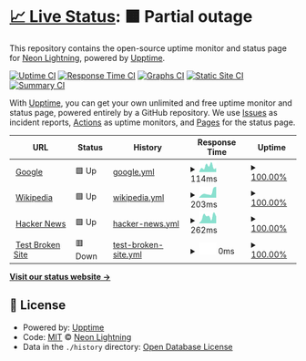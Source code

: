 # [📈 Live Status](https://neolightning.github.io/NeoStatus): <!--live status--> **🟧 Partial outage**

This repository contains the open-source uptime monitor and status page for [Neon Lightning](https://neonlightning.ca), powered by [Upptime](https://github.com/upptime/upptime).

[![Uptime CI](https://github.com/neolightning/NeoStatus/workflows/Uptime%20CI/badge.svg)](https://github.com/neolightning/NeoStatus/actions?query=workflow%3A%22Uptime+CI%22)
[![Response Time CI](https://github.com/neolightning/NeoStatus/workflows/Response%20Time%20CI/badge.svg)](https://github.com/neolightning/NeoStatus/actions?query=workflow%3A%22Response+Time+CI%22)
[![Graphs CI](https://github.com/neolightning/NeoStatus/workflows/Graphs%20CI/badge.svg)](https://github.com/neolightning/NeoStatus/actions?query=workflow%3A%22Graphs+CI%22)
[![Static Site CI](https://github.com/neolightning/NeoStatus/workflows/Static%20Site%20CI/badge.svg)](https://github.com/neolightning/NeoStatus/actions?query=workflow%3A%22Static+Site+CI%22)
[![Summary CI](https://github.com/neolightning/NeoStatus/workflows/Summary%20CI/badge.svg)](https://github.com/neolightning/NeoStatus/actions?query=workflow%3A%22Summary+CI%22)

With [Upptime](https://upptime.js.org), you can get your own unlimited and free uptime monitor and status page, powered entirely by a GitHub repository. We use [Issues](https://github.com/neolightning/NeoStatus/issues) as incident reports, [Actions](https://github.com/neolightning/NeoStatus/actions) as uptime monitors, and [Pages](https://neolightning.github.io/NeoStatus) for the status page.

<!--start: status pages-->
<!-- This summary is generated by Upptime (https://github.com/upptime/upptime) -->
<!-- Do not edit this manually, your changes will be overwritten -->
<!-- prettier-ignore -->
| URL | Status | History | Response Time | Uptime |
| --- | ------ | ------- | ------------- | ------ |
| <img alt="" src="https://favicons.githubusercontent.com/www.google.com" height="13"> [Google](https://www.google.com) | 🟩 Up | [google.yml](https://github.com/neolightning/NeoStatus/commits/HEAD/history/google.yml) | <details><summary><img alt="Response time graph" src="./graphs/google/response-time-week.png" height="20"> 114ms</summary><br><a href="https://neolightning.github.io/NeoStatus/history/google"><img alt="Response time 98" src="https://img.shields.io/endpoint?url=https%3A%2F%2Fraw.githubusercontent.com%2Fneolightning%2FNeoStatus%2FHEAD%2Fapi%2Fgoogle%2Fresponse-time.json"></a><br><a href="https://neolightning.github.io/NeoStatus/history/google"><img alt="24-hour response time 84" src="https://img.shields.io/endpoint?url=https%3A%2F%2Fraw.githubusercontent.com%2Fneolightning%2FNeoStatus%2FHEAD%2Fapi%2Fgoogle%2Fresponse-time-day.json"></a><br><a href="https://neolightning.github.io/NeoStatus/history/google"><img alt="7-day response time 114" src="https://img.shields.io/endpoint?url=https%3A%2F%2Fraw.githubusercontent.com%2Fneolightning%2FNeoStatus%2FHEAD%2Fapi%2Fgoogle%2Fresponse-time-week.json"></a><br><a href="https://neolightning.github.io/NeoStatus/history/google"><img alt="30-day response time 109" src="https://img.shields.io/endpoint?url=https%3A%2F%2Fraw.githubusercontent.com%2Fneolightning%2FNeoStatus%2FHEAD%2Fapi%2Fgoogle%2Fresponse-time-month.json"></a><br><a href="https://neolightning.github.io/NeoStatus/history/google"><img alt="1-year response time 98" src="https://img.shields.io/endpoint?url=https%3A%2F%2Fraw.githubusercontent.com%2Fneolightning%2FNeoStatus%2FHEAD%2Fapi%2Fgoogle%2Fresponse-time-year.json"></a></details> | <details><summary><a href="https://neolightning.github.io/NeoStatus/history/google">100.00%</a></summary><a href="https://neolightning.github.io/NeoStatus/history/google"><img alt="All-time uptime 100.00%" src="https://img.shields.io/endpoint?url=https%3A%2F%2Fraw.githubusercontent.com%2Fneolightning%2FNeoStatus%2FHEAD%2Fapi%2Fgoogle%2Fuptime.json"></a><br><a href="https://neolightning.github.io/NeoStatus/history/google"><img alt="24-hour uptime 100.00%" src="https://img.shields.io/endpoint?url=https%3A%2F%2Fraw.githubusercontent.com%2Fneolightning%2FNeoStatus%2FHEAD%2Fapi%2Fgoogle%2Fuptime-day.json"></a><br><a href="https://neolightning.github.io/NeoStatus/history/google"><img alt="7-day uptime 100.00%" src="https://img.shields.io/endpoint?url=https%3A%2F%2Fraw.githubusercontent.com%2Fneolightning%2FNeoStatus%2FHEAD%2Fapi%2Fgoogle%2Fuptime-week.json"></a><br><a href="https://neolightning.github.io/NeoStatus/history/google"><img alt="30-day uptime 100.00%" src="https://img.shields.io/endpoint?url=https%3A%2F%2Fraw.githubusercontent.com%2Fneolightning%2FNeoStatus%2FHEAD%2Fapi%2Fgoogle%2Fuptime-month.json"></a><br><a href="https://neolightning.github.io/NeoStatus/history/google"><img alt="1-year uptime 100.00%" src="https://img.shields.io/endpoint?url=https%3A%2F%2Fraw.githubusercontent.com%2Fneolightning%2FNeoStatus%2FHEAD%2Fapi%2Fgoogle%2Fuptime-year.json"></a></details>
| <img alt="" src="https://favicons.githubusercontent.com/en.wikipedia.org" height="13"> [Wikipedia](https://en.wikipedia.org) | 🟩 Up | [wikipedia.yml](https://github.com/neolightning/NeoStatus/commits/HEAD/history/wikipedia.yml) | <details><summary><img alt="Response time graph" src="./graphs/wikipedia/response-time-week.png" height="20"> 203ms</summary><br><a href="https://neolightning.github.io/NeoStatus/history/wikipedia"><img alt="Response time 260" src="https://img.shields.io/endpoint?url=https%3A%2F%2Fraw.githubusercontent.com%2Fneolightning%2FNeoStatus%2FHEAD%2Fapi%2Fwikipedia%2Fresponse-time.json"></a><br><a href="https://neolightning.github.io/NeoStatus/history/wikipedia"><img alt="24-hour response time 427" src="https://img.shields.io/endpoint?url=https%3A%2F%2Fraw.githubusercontent.com%2Fneolightning%2FNeoStatus%2FHEAD%2Fapi%2Fwikipedia%2Fresponse-time-day.json"></a><br><a href="https://neolightning.github.io/NeoStatus/history/wikipedia"><img alt="7-day response time 203" src="https://img.shields.io/endpoint?url=https%3A%2F%2Fraw.githubusercontent.com%2Fneolightning%2FNeoStatus%2FHEAD%2Fapi%2Fwikipedia%2Fresponse-time-week.json"></a><br><a href="https://neolightning.github.io/NeoStatus/history/wikipedia"><img alt="30-day response time 253" src="https://img.shields.io/endpoint?url=https%3A%2F%2Fraw.githubusercontent.com%2Fneolightning%2FNeoStatus%2FHEAD%2Fapi%2Fwikipedia%2Fresponse-time-month.json"></a><br><a href="https://neolightning.github.io/NeoStatus/history/wikipedia"><img alt="1-year response time 260" src="https://img.shields.io/endpoint?url=https%3A%2F%2Fraw.githubusercontent.com%2Fneolightning%2FNeoStatus%2FHEAD%2Fapi%2Fwikipedia%2Fresponse-time-year.json"></a></details> | <details><summary><a href="https://neolightning.github.io/NeoStatus/history/wikipedia">100.00%</a></summary><a href="https://neolightning.github.io/NeoStatus/history/wikipedia"><img alt="All-time uptime 100.00%" src="https://img.shields.io/endpoint?url=https%3A%2F%2Fraw.githubusercontent.com%2Fneolightning%2FNeoStatus%2FHEAD%2Fapi%2Fwikipedia%2Fuptime.json"></a><br><a href="https://neolightning.github.io/NeoStatus/history/wikipedia"><img alt="24-hour uptime 100.00%" src="https://img.shields.io/endpoint?url=https%3A%2F%2Fraw.githubusercontent.com%2Fneolightning%2FNeoStatus%2FHEAD%2Fapi%2Fwikipedia%2Fuptime-day.json"></a><br><a href="https://neolightning.github.io/NeoStatus/history/wikipedia"><img alt="7-day uptime 100.00%" src="https://img.shields.io/endpoint?url=https%3A%2F%2Fraw.githubusercontent.com%2Fneolightning%2FNeoStatus%2FHEAD%2Fapi%2Fwikipedia%2Fuptime-week.json"></a><br><a href="https://neolightning.github.io/NeoStatus/history/wikipedia"><img alt="30-day uptime 100.00%" src="https://img.shields.io/endpoint?url=https%3A%2F%2Fraw.githubusercontent.com%2Fneolightning%2FNeoStatus%2FHEAD%2Fapi%2Fwikipedia%2Fuptime-month.json"></a><br><a href="https://neolightning.github.io/NeoStatus/history/wikipedia"><img alt="1-year uptime 100.00%" src="https://img.shields.io/endpoint?url=https%3A%2F%2Fraw.githubusercontent.com%2Fneolightning%2FNeoStatus%2FHEAD%2Fapi%2Fwikipedia%2Fuptime-year.json"></a></details>
| <img alt="" src="https://favicons.githubusercontent.com/news.ycombinator.com" height="13"> [Hacker News](https://news.ycombinator.com) | 🟩 Up | [hacker-news.yml](https://github.com/neolightning/NeoStatus/commits/HEAD/history/hacker-news.yml) | <details><summary><img alt="Response time graph" src="./graphs/hacker-news/response-time-week.png" height="20"> 262ms</summary><br><a href="https://neolightning.github.io/NeoStatus/history/hacker-news"><img alt="Response time 300" src="https://img.shields.io/endpoint?url=https%3A%2F%2Fraw.githubusercontent.com%2Fneolightning%2FNeoStatus%2FHEAD%2Fapi%2Fhacker-news%2Fresponse-time.json"></a><br><a href="https://neolightning.github.io/NeoStatus/history/hacker-news"><img alt="24-hour response time 261" src="https://img.shields.io/endpoint?url=https%3A%2F%2Fraw.githubusercontent.com%2Fneolightning%2FNeoStatus%2FHEAD%2Fapi%2Fhacker-news%2Fresponse-time-day.json"></a><br><a href="https://neolightning.github.io/NeoStatus/history/hacker-news"><img alt="7-day response time 262" src="https://img.shields.io/endpoint?url=https%3A%2F%2Fraw.githubusercontent.com%2Fneolightning%2FNeoStatus%2FHEAD%2Fapi%2Fhacker-news%2Fresponse-time-week.json"></a><br><a href="https://neolightning.github.io/NeoStatus/history/hacker-news"><img alt="30-day response time 268" src="https://img.shields.io/endpoint?url=https%3A%2F%2Fraw.githubusercontent.com%2Fneolightning%2FNeoStatus%2FHEAD%2Fapi%2Fhacker-news%2Fresponse-time-month.json"></a><br><a href="https://neolightning.github.io/NeoStatus/history/hacker-news"><img alt="1-year response time 300" src="https://img.shields.io/endpoint?url=https%3A%2F%2Fraw.githubusercontent.com%2Fneolightning%2FNeoStatus%2FHEAD%2Fapi%2Fhacker-news%2Fresponse-time-year.json"></a></details> | <details><summary><a href="https://neolightning.github.io/NeoStatus/history/hacker-news">100.00%</a></summary><a href="https://neolightning.github.io/NeoStatus/history/hacker-news"><img alt="All-time uptime 100.00%" src="https://img.shields.io/endpoint?url=https%3A%2F%2Fraw.githubusercontent.com%2Fneolightning%2FNeoStatus%2FHEAD%2Fapi%2Fhacker-news%2Fuptime.json"></a><br><a href="https://neolightning.github.io/NeoStatus/history/hacker-news"><img alt="24-hour uptime 100.00%" src="https://img.shields.io/endpoint?url=https%3A%2F%2Fraw.githubusercontent.com%2Fneolightning%2FNeoStatus%2FHEAD%2Fapi%2Fhacker-news%2Fuptime-day.json"></a><br><a href="https://neolightning.github.io/NeoStatus/history/hacker-news"><img alt="7-day uptime 100.00%" src="https://img.shields.io/endpoint?url=https%3A%2F%2Fraw.githubusercontent.com%2Fneolightning%2FNeoStatus%2FHEAD%2Fapi%2Fhacker-news%2Fuptime-week.json"></a><br><a href="https://neolightning.github.io/NeoStatus/history/hacker-news"><img alt="30-day uptime 100.00%" src="https://img.shields.io/endpoint?url=https%3A%2F%2Fraw.githubusercontent.com%2Fneolightning%2FNeoStatus%2FHEAD%2Fapi%2Fhacker-news%2Fuptime-month.json"></a><br><a href="https://neolightning.github.io/NeoStatus/history/hacker-news"><img alt="1-year uptime 100.00%" src="https://img.shields.io/endpoint?url=https%3A%2F%2Fraw.githubusercontent.com%2Fneolightning%2FNeoStatus%2FHEAD%2Fapi%2Fhacker-news%2Fuptime-year.json"></a></details>
| <img alt="" src="https://favicons.githubusercontent.com/thissitedoesnotexist.koj.co" height="13"> [Test Broken Site](https://thissitedoesnotexist.koj.co) | 🟥 Down | [test-broken-site.yml](https://github.com/neolightning/NeoStatus/commits/HEAD/history/test-broken-site.yml) | <details><summary><img alt="Response time graph" src="./graphs/test-broken-site/response-time-week.png" height="20"> 0ms</summary><br><a href="https://neolightning.github.io/NeoStatus/history/test-broken-site"><img alt="Response time 0" src="https://img.shields.io/endpoint?url=https%3A%2F%2Fraw.githubusercontent.com%2Fneolightning%2FNeoStatus%2FHEAD%2Fapi%2Ftest-broken-site%2Fresponse-time.json"></a><br><a href="https://neolightning.github.io/NeoStatus/history/test-broken-site"><img alt="24-hour response time 0" src="https://img.shields.io/endpoint?url=https%3A%2F%2Fraw.githubusercontent.com%2Fneolightning%2FNeoStatus%2FHEAD%2Fapi%2Ftest-broken-site%2Fresponse-time-day.json"></a><br><a href="https://neolightning.github.io/NeoStatus/history/test-broken-site"><img alt="7-day response time 0" src="https://img.shields.io/endpoint?url=https%3A%2F%2Fraw.githubusercontent.com%2Fneolightning%2FNeoStatus%2FHEAD%2Fapi%2Ftest-broken-site%2Fresponse-time-week.json"></a><br><a href="https://neolightning.github.io/NeoStatus/history/test-broken-site"><img alt="30-day response time 0" src="https://img.shields.io/endpoint?url=https%3A%2F%2Fraw.githubusercontent.com%2Fneolightning%2FNeoStatus%2FHEAD%2Fapi%2Ftest-broken-site%2Fresponse-time-month.json"></a><br><a href="https://neolightning.github.io/NeoStatus/history/test-broken-site"><img alt="1-year response time 0" src="https://img.shields.io/endpoint?url=https%3A%2F%2Fraw.githubusercontent.com%2Fneolightning%2FNeoStatus%2FHEAD%2Fapi%2Ftest-broken-site%2Fresponse-time-year.json"></a></details> | <details><summary><a href="https://neolightning.github.io/NeoStatus/history/test-broken-site">100.00%</a></summary><a href="https://neolightning.github.io/NeoStatus/history/test-broken-site"><img alt="All-time uptime 100.00%" src="https://img.shields.io/endpoint?url=https%3A%2F%2Fraw.githubusercontent.com%2Fneolightning%2FNeoStatus%2FHEAD%2Fapi%2Ftest-broken-site%2Fuptime.json"></a><br><a href="https://neolightning.github.io/NeoStatus/history/test-broken-site"><img alt="24-hour uptime 100.00%" src="https://img.shields.io/endpoint?url=https%3A%2F%2Fraw.githubusercontent.com%2Fneolightning%2FNeoStatus%2FHEAD%2Fapi%2Ftest-broken-site%2Fuptime-day.json"></a><br><a href="https://neolightning.github.io/NeoStatus/history/test-broken-site"><img alt="7-day uptime 100.00%" src="https://img.shields.io/endpoint?url=https%3A%2F%2Fraw.githubusercontent.com%2Fneolightning%2FNeoStatus%2FHEAD%2Fapi%2Ftest-broken-site%2Fuptime-week.json"></a><br><a href="https://neolightning.github.io/NeoStatus/history/test-broken-site"><img alt="30-day uptime 100.00%" src="https://img.shields.io/endpoint?url=https%3A%2F%2Fraw.githubusercontent.com%2Fneolightning%2FNeoStatus%2FHEAD%2Fapi%2Ftest-broken-site%2Fuptime-month.json"></a><br><a href="https://neolightning.github.io/NeoStatus/history/test-broken-site"><img alt="1-year uptime 100.00%" src="https://img.shields.io/endpoint?url=https%3A%2F%2Fraw.githubusercontent.com%2Fneolightning%2FNeoStatus%2FHEAD%2Fapi%2Ftest-broken-site%2Fuptime-year.json"></a></details>

<!--end: status pages-->

[**Visit our status website →**](https://neolightning.github.io/NeoStatus)

## 📄 License

- Powered by: [Upptime](https://github.com/upptime/upptime)
- Code: [MIT](./LICENSE) © [Neon Lightning](https://neonlightning.ca)
- Data in the `./history` directory: [Open Database License](https://opendatacommons.org/licenses/odbl/1-0/)
